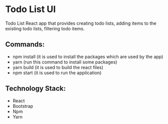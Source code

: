 # Todo List UI  
Todo List React app that provides creating todo lists, adding items to the existing todo lists, filtering todo items.
 
## Commands:
 
* npm install (it is used to install the packages which are used by the app)
* yarn (run this command to install some packages)
* yarn build (it is used to build the react files)
* npm start (it is used to run the application)
 
## Technology Stack:

* React
* Bootstrap
* Npm
* Yarn



